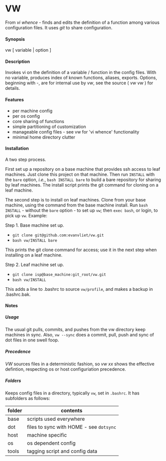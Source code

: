 VW
==

From *vi whence* - finds and edits the definition of a function
among various configuration files.  It uses *git* to share
configuration.

#### Synopsis
vw [ variable | option ]

#### Description
Invokes vi on the definition of a variable / function in the config
files.  With no variable, produces index of known functions, aliases,
exports.  Options, beginning with -, are for internal use by *vw*, see
the source ( *vw vw* ) for details.

#### Features
+ per machine config
+ per os config
+ core sharing of functions
+ simple partitioning of customization
+ manageable config files - see vw for 'vi whence' functionality
+ minimal home directory clutter

#### Installation
A two step process.

First set up a repository on a base machine that provides ssh access
to leaf machines.  Just clone this project on that machine. Then
run `INSTALL` with the `bare` option, *i.e.*,
`bash INSTALL bare` to build a bare repository for sharing
by leaf machines. The install script prints the git command for
cloning on a leaf machine.

The second step is to install on leaf machines. Clone from your
base machine, using the command from the base machine install. Run 
`bash INSTALL` - without the `bare` option - to set up
`vw`; then `exec bash`, or login, to pick up `vw`. Example:

Step 1.  Base machine set up.
+ `git clone git@github.com:evanvliet/vw.git`
+ `bash vw/INSTALL bare`

This prints the git clone command for access; use it in the next
step when installing on a leaf machine.

Step 2. Leaf machine set up.
+ `git clone isp@base_machine:git_root/vw.git`
+ `bash vw/INSTALL`

This adds a line to .bashrc to source `vw/profile`, and makes
a backup in .bashrc.bak.

#### Notes

##### Usage
The usual git pulls, commits, and pushes from the vw directory keep
machines in sync.  Also, `vw --sync` does a commit, pull, push and
sync of dot files in one swell foop.

##### Precedence
*VW* sources files in a deterministic fashion, so *vw xx* shows the
effective defintion, respecting os or host configuriation precedence.

##### Folders
Keeps config files in a directory, typically `vw`, set in `.bashrc`.
It has subfolders as follows:

folder | contents
------ | --------
base   | scripts used everywhere
dot    | files to sync with HOME - see `dotsync`
host   | machine specific
os     | os dependent config
tools  | tagging script and config data
